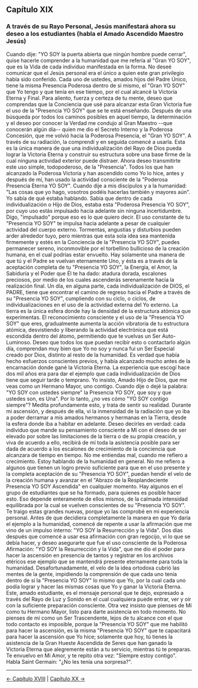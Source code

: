 ## Capítulo XIX
### A través de su Rayo Personal, Jesús manifestará ahora su deseo a los estudiantes (habla el Amado Ascendido Maestro Jesús)

Cuando dije: "YO SOY la puerta abierta que ningún hombre puede cerrar", quise hacerle comprender a la humanidad que me refería al "Gran YO SOY", que es la Vida de cada individuo manifestada en la forma. No deseé comunicar que el Jesús personal era el único a quien este gran privilegio había sido conferido. Cada uno de ustedes, amados hijos del Padre Único, tiene la misma Presencia Poderosa dentro de sí mismo, el "Gran YO SOY" que Yo tengo y que tenía en ese tiempo, por el cual alcancé la Victoria Eterna y Final.
Para aliento, fuerza y certeza de tu mente, deseo que comprendas que la Conciencia que usé para alcanzar esta Gran Victoria fue el uso de la "Presencia YO SOY" que se te está enseñando. Después de una búsqueda por todos los caminos posibles en aquel tiempo, la determinación y el deseo por conocer la Verdad me condujo al Gran Maestro --que conocerán algún día-- quien me dio el Secreto Interno y la Poderosa Concesión, que me volvió hacia la Poderosa Presencia, el "Gran YO SOY". A través de su radiación, la comprendí y en seguida comencé a usarla. Esta es la única manera de que una individualización del Rayo de Dios pueda lograr la Victoria Eterna y construir su estructura sobre una base firme de la cual ninguna actividad exterior puede distraer.
Ahora deseo transmitirte este uso simple, todopoderoso, de la "Presencia". Todos los que han alcanzado la Poderosa Victoria y han ascendido como Yo lo hice, antes y después de mí, han usado la actividad consciente de la "Poderosa Presencia Eterna YO SOY".
Cuando dije a mis discípulos y a la humanidad: "Las cosas que yo hago, vosotros podéis hacerlas también y mayores aún". Yo sabía de qué estaba hablando. Sabía que dentro de cada individualización o Hijo de Dios, estaba esta "Poderosa Presencia YO SOY", por cuyo uso estás impulsado hacia adelante sin ninguna incertidumbre. Digo, "impulsado" porque eso es lo que quiero decir.
El uso constante de tu "Presencia YO SOY" te impulsa hacia adelante a pesar de cualquier actividad del cuerpo externo. Tormentas, angustias y disturbios pueden arder alrededor tuyo, pero mientras que esta sola idea sea mantenida firmemente y estés en la Conciencia de la "Presencia YO SOY", puedes permanecer sereno, inconmovible por el torbellino bullicioso de la creación humana, en el cual podrías estar envuelto.
Hay solamente una manera de que tú y el Padre se vuelvan eternamente Uno, y ésta es a través de la aceptación completa de tu "Presencia YO SOY", la Energía, el Amor, la Sabiduría y el Poder que Él te ha dado: atadura dorada, escalones preciosos, por medio de los cuales ascenderás serenamente hacia la realización final.
Un día, en alguna parte, cada individualización de DIOS, el PADRE, tiene que encontrar el camino de regreso hacia el Padre a través de su "Presencia YO SOY", cumpliendo con su ciclo, o ciclos, de individualizaciones en el uso de la actividad externa del Yo externo. La tierra es la única esfera donde hay la densidad de la estructura atómica que experimentas. El reconocimiento consciente y el uso de la "Presencia YO SOY" que eres, gradualmente aumenta la acción vibratoria de tu estructura atómica, desvistiendo y liberando la actividad electrónica que está escondida dentro del átomo, permitiendo que te vuelvas un Ser Auto-Luminoso.
Deseo que todos los que puedan recibir esto o contactarlo algún día, comprendan muy bien que Yo no soy y nunca fui un Ser Especial creado por Dios, distinto al resto de la humanidad. Es verdad que había hecho esfuerzos conscientes previos, y había alcanzado mucho antes de la encarnación donde gané la Victoria Eterna. La experiencia que escogí hace dos mil años era para dar el ejemplo que cada individualización de Dios tiene que seguir tarde o temprano.
Yo insisto, Amado Hijo de Dios, que me veas como un Hermano Mayor, uno contigo. Cuando dije o dejé la palabra: "YO SOY con ustedes siempre" la Presencia YO SOY, que soy y que ustedes son, es Una". Por lo tanto, ¿no ves cómo "YO SOY contigo siempre"? Medita profundamente esto, y trata de sentir su realidad.
Durante mi ascensión, y después de ella, vi la inmensidad de la radiación que yo iba a poder derramar a mis amados hermanos y hermanas en la Tierra, desde la esfera donde iba a habitar en adelante. Deseo decirles en verdad: cada individuo que mande su pensamiento consciente a Mí con el deseo de ser elevado por sobre las limitaciones de la tierra o de su propia creación, y viva de acuerdo a ello, recibirá de mí toda la asistencia posible para ser dada de acuerdo a los escalones de crecimiento de la conciencia que alcanzara de tiempo en tiempo.
No me entiendas mal, cuando me refiero a crecimiento. Estoy hablando de la humanidad en general. No me refiero a algunos que tienen un logro previo suficiente para que en el uso presente y la completa aceptación de su "Presencia YO SOY", puedan hendir el velo de la creación humana y avanzar en el "Abrazo de la Resplandeciente Presencia YO SOY Ascendida" en cualquier momento.
Hay algunos en el grupo de estudiantes que se ha formado, para quienes es posible hacer esto. Eso depende enteramente de ellos mismos, de la calmada intensidad equilibrada por la cual se vuelven conscientes de su "Presencia YO SOY".
Te traigo estas grandes nuevas, porque yo las comprobé en mi experiencia personal.
Antes de que decidiera completamente la manera en que Yo daría el ejemplo a la humanidad, comencé de repente a usar la afirmación que me vino de un impulso interno: "YO SOY la Resurrección y la Vida". Dos días después que comencé a usar esa afirmación con gran regocijo, vi lo que se debía hacer, y deseo asegurarte que fue el uso consciente de la Poderosa Afirmación: "YO SOY la Resurrección y la Vida", que me dio el poder para hacer la ascensión en presencia de tantos y registrar en los archivos etéricos ese ejemplo que se mantendrá presente eternamente para toda la humanidad.
Desafortunadamente, el velo de la idea ortodoxa cubrió las mentes de la gente, impidiendo la comprensión de que cada uno tenía dentro de sí la "Presencia YO SOY" lo mismo que Yo, por la cual cada uno podía lograr y hacer las mismas cosas que Yo y ganar la Victoria Eterna.
Este, amado estudiante, es el mensaje personal que te dejo, expresado a través del Rayo de Luz y Sonido en el cual cualquiera puede entrar, ver y oír con la suficiente preparación consciente.
Otra vez insisto que pienses de Mí como tu Hermano Mayor, listo para darte asistencia en todo momento. No pienses de mí como un Ser Trascendente, lejos de tu alcance con el que todo contacto es imposible, porque la "Presencia YO SOY" que me habilitó para hacer la ascensión, es la misma "Presencia YO SOY" que te capacitará para hacer la ascensión que Yo hice; solamente que hoy, tú tienes la asistencia de la Gran Hueste Ascendida de Seres que han ganado la Victoria Eterna que alegremente están a tu servicio, mientras tú te preparas.
Te envuelvo en Mi Amor, y te repito otra vez: "Siempre estoy contigo".
Habla Saint Germain: "¿No les tenía una sorpresa?".

---
[← Capítulo XVIII](/Capitulos/18_capitulo_18.md) | [Capítulo XX →](/Capitulos/20_capitulo_20.md)